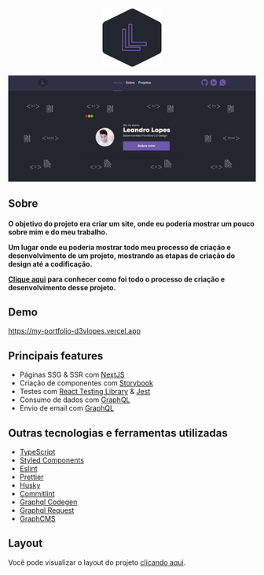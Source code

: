 <div align="center">
  <img src=".github/logo.svg" alt="Leandro Lopes">
</div>

![My Portfolio preview](.github/preview.jpg)

## Sobre
<h4 align="left">
  O objetivo do projeto era criar um site, onde eu poderia mostrar um pouco sobre mim e do meu trabalho.

  Um lugar onde eu poderia mostrar todo meu processo de criação e desenvolvimento de um projeto, mostrando as etapas de criação do design até a codificação.

  <a href="https://my-portfolio-d3vlopes.vercel.app/project/my-portfolio">Clique aqui</a> para conhecer como foi todo o processo de criação e desenvolvimento desse projeto.
</h4>

## Demo
https://my-portfolio-d3vlopes.vercel.app

## Principais features

- Páginas SSG & SSR com [NextJS](https://nextjs.org/)
- Criação de componentes com [Storybook](https://storybook.js.org/)
- Testes com [React Testing Library](https://testing-library.com/docs/react-testing-library/intro) & [Jest](https://jestjs.io/)
- Consumo de dados com [GraphQL](https://graphql.org/)
- Envio de email com [GraphQL](https://graphql.org/)


## Outras tecnologias e ferramentas utilizadas
- [TypeScript](https://www.typescriptlang.org/)
- [Styled Components](https://styled-components.com/)
- [Eslint](https://eslint.org/)
- [Prettier](https://prettier.io/)
- [Husky](https://github.com/typicode/husky)
- [Commitlint](https://commitlint.js.org/)
- [Graphql Codegen](https://www.graphql-code-generator.com/)
- [Graphql Request](https://github.com/prisma-labs/graphql-request)
- [GraphCMS](https://graphcms.com/)

## Layout
Você pode visualizar o layout do projeto <a href="https://www.figma.com/file/msZGD49dCxyy2iDAoN7Hav/My-Portfolio-(Public)?node-id=1201%3A989" target="_blank">clicando aqui</a>.
